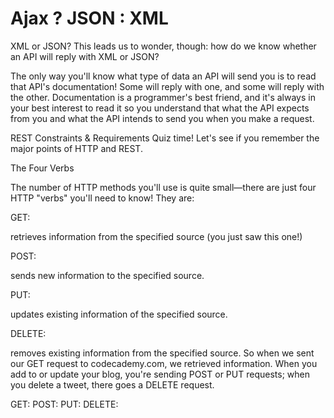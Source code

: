 # Ajax ? JSON : XML



XML or JSON?
This leads us to wonder, though: how do we know whether an API will reply with XML or JSON?

The only way you'll know what type of data an API will send you is to read that API's documentation! Some will reply with one, and some will reply with the other. Documentation is a programmer's best friend, and it's always in your best interest to read it so you understand that what the API expects from you and what the API intends to send you when you make a request.









REST Constraints & Requirements
Quiz time! Let's see if you remember the major points of HTTP and REST.




The Four Verbs

The number of HTTP methods you'll use is quite small—there are just four HTTP "verbs" you'll need to know! They are:


GET: 

retrieves information from the specified source (you just saw this one!)

POST: 

sends new information to the specified source.

PUT: 

updates existing information of the specified source.

DELETE: 

removes existing information from the specified source.
So when we sent our GET request to codecademy.com, we retrieved information. When you add to or update your blog, you're sending POST or PUT requests; when you delete a tweet, there goes a DELETE request.





GET: POST: PUT: DELETE: 








